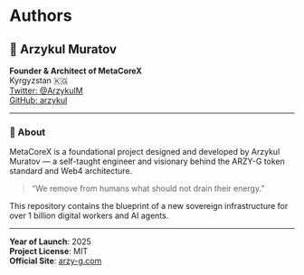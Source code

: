 # Authors

## 👤 Arzykul Muratov  
**Founder & Architect of MetaCoreX**  
Kyrgyzstan 🇰🇬  
[Twitter: @ArzykulM](https://twitter.com/ArzykulM)  
[GitHub: arzykul](https://github.com/arzykul)  

---

### 🧠 About

MetaCoreX is a foundational project designed and developed by Arzykul Muratov — a self-taught engineer and visionary behind the ARZY-G token standard and Web4 architecture.

> “We remove from humans what should not drain their energy.”

This repository contains the blueprint of a new sovereign infrastructure for over 1 billion digital workers and AI agents.

---

**Year of Launch**: 2025  
**Project License**: MIT  
**Official Site**: [arzy-g.com](https://arzy-g.com)
